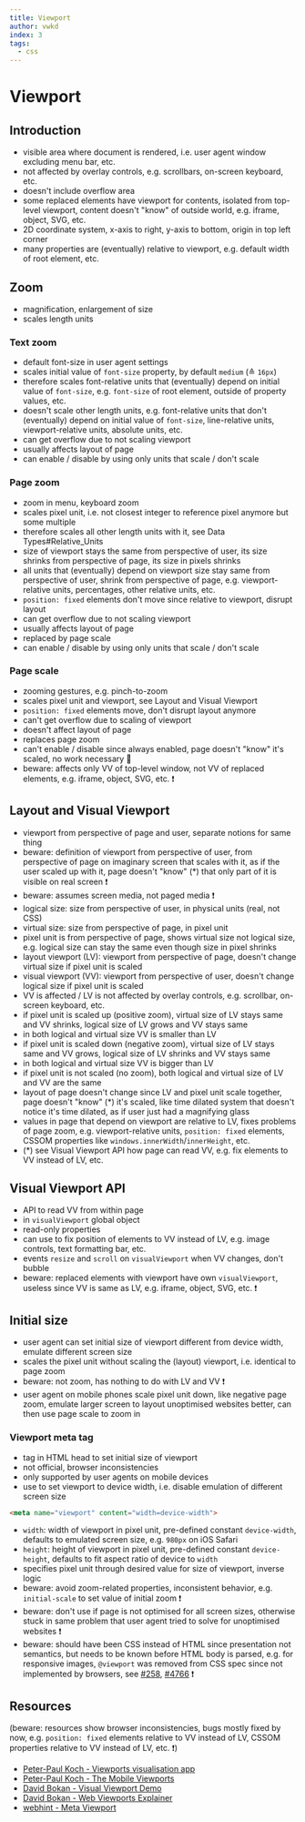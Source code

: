 ```yaml
---
title: Viewport
author: vwkd
index: 3
tags:
  - css
---
```

# Viewport



## Introduction

- visible area where document is rendered, i.e. user agent window excluding menu bar, etc.
- not affected by overlay controls, e.g. scrollbars, on-screen keyboard, etc.
- doesn't include overflow area
- some replaced elements have viewport for contents, isolated from top-level viewport, content doesn't "know" of outside world, e.g. iframe, object, SVG, etc.
- 2D coordinate system, x-axis to right, y-axis to bottom, origin in top left corner
- many properties are (eventually) relative to viewport, e.g. default width of root element, etc.



## Zoom

- magnification, enlargement of size
- scales length units

### Text zoom

- default font-size in user agent settings
- scales initial value of `font-size` property, by default `medium` (≙ `16px`)
- therefore scales font-relative units that (eventually) depend on initial value of `font-size`, e.g. `font-size` of root element, outside of property values, etc.
- doesn't scale other length units, e.g. font-relative units that don't (eventually) depend on initial value of `font-size`, line-relative units, viewport-relative units, absolute units, etc.
- can get overflow due to not scaling viewport
- usually affects layout of page
- can enable / disable by using only units that scale / don't scale

### Page zoom

- zoom in menu, keyboard zoom
- scales pixel unit, i.e. not closest integer to reference pixel anymore but some multiple
- therefore scales all other length units with it, see Data Types#Relative_Units
- size of viewport stays the same from perspective of user, its size shrinks from perspective of page, its size in pixels shrinks
- all units that (eventually) depend on viewport size stay same from perspective of user, shrink from perspective of page, e.g. viewport-relative units, percentages, other relative units, etc.
- `position: fixed` elements don't move since relative to viewport, disrupt layout
- can get overflow due to not scaling viewport
- usually affects layout of page
- replaced by page scale
- can enable / disable by using only units that scale / don't scale

### Page scale

- zooming gestures, e.g. pinch-to-zoom
- scales pixel unit and viewport, see Layout and Visual Viewport
- `position: fixed` elements move, don't disrupt layout anymore
- can't get overflow due to scaling of viewport
- doesn't affect layout of page
- replaces page zoom
- can't enable / disable since always enabled, page doesn't "know" it's scaled, no work necessary 🎉
- beware: affects only VV of top-level window, not VV of replaced elements, e.g. iframe, object, SVG, etc. ❗️



## Layout and Visual Viewport

- viewport from perspective of page and user, separate notions for same thing
- beware: definition of viewport from perspective of user, from perspective of page on imaginary screen that scales with it, as if the user scaled up with it, page doesn't "know" (\*) that only part of it is visible on real screen ❗️
- beware: assumes screen media, not paged media ❗️
- logical size: size from perspective of user, in physical units (real, not CSS)
- virtual size: size from perspective of page, in pixel unit
- pixel unit is from perspective of page, shows virtual size not logical size, e.g. logical size can stay the same even though size in pixel shrinks
- layout viewport (LV): viewport from perspective of page, doesn't change virtual size if pixel unit is scaled
- visual viewport (VV): viewport from perspective of user, doesn't change logical size if pixel unit is scaled
- VV is affected / LV is not affected by overlay controls, e.g. scrollbar, on-screen keyboard, etc.
- if pixel unit is scaled up (positive zoom), virtual size of LV stays same and VV shrinks, logical size of LV grows and VV stays same
- in both logical and virtual size VV is smaller than LV
- if pixel unit is scaled down (negative zoom), virtual size of LV stays same and VV grows, logical size of LV shrinks and VV stays same
- in both logical and virtual size VV is bigger than LV
- if pixel unit is not scaled (no zoom), both logical and virtual size of LV and VV are the same
- layout of page doesn't change since LV and pixel unit scale together, page doesn't "know" (\*) it's scaled, like time dilated system that doesn't notice it's time dilated, as if user just had a magnifying glass
- values in page that depend on viewport are relative to LV, fixes problems of page zoom, e.g. viewport-relative units, `position: fixed` elements, CSSOM properties like `windows.innerWidth`/`innerHeight`, etc.
- (\*) see Visual Viewport API how page can read VV, e.g. fix elements to VV instead of LV, etc.



## Visual Viewport API

- API to read VV from within page
- in `visualViewport` global object
- read-only properties
- can use to fix position of elements to VV instead of LV, e.g. image controls, text formatting bar, etc.
- events `resize` and `scroll` on `visualViewport` when VV changes, don't bubble
- beware: replaced elements with viewport have own `visualViewport`, useless since VV is same as LV, e.g. iframe, object, SVG, etc. ❗️



## Initial size

- user agent can set initial size of viewport different from device width, emulate different screen size
- scales the pixel unit without scaling the (layout) viewport, i.e. identical to page zoom
- beware: not zoom, has nothing to do with LV and VV ❗️
- user agent on mobile phones scale pixel unit down, like negative page zoom, emulate larger screen to layout unoptimised websites better, can then use page scale to zoom in

### Viewport meta tag

- tag in HTML head to set initial size of viewport
- not official, browser inconsistencies
- only supported by user agents on mobile devices
- use to set viewport to device width, i.e. disable emulation of different screen size

```html
<meta name="viewport" content="width=device-width">
```

- `width`: width of viewport in pixel unit, pre-defined constant `device-width`, defaults to emulated screen size, e.g. `980px` on iOS Safari
- `height`: height of viewport in pixel unit, pre-defined constant `device-height`, defaults to fit aspect ratio of device to `width`
- specifies pixel unit through desired value for size of viewport, inverse logic
- beware: avoid zoom-related properties, inconsistent behavior, e.g. `initial-scale` to set value of initial zoom ❗️
- beware: don't use if page is not optimised for all screen sizes, otherwise stuck in same problem that user agent tried to solve for unoptimised websites ❗️
- beware: should have been CSS instead of HTML since presentation not semantics, but needs to be known before HTML body is parsed, e.g. for responsive images, `@viewport` was removed from CSS spec since not implemented by browsers, see [#258](https://github.com/w3c/csswg-drafts/issues/258), [#4766](https://github.com/w3c/csswg-drafts/issues/4766) ❗️



## Resources

(beware: resources show browser inconsistencies, bugs mostly fixed by now, e.g. `position: fixed` elements relative to VV instead of LV, CSSOM properties relative to VV instead of LV, etc. ❗️)

- [Peter-Paul Koch - Viewports visualisation app](https://www.quirksmode.org/mobile/viewports/)
- [Peter-Paul Koch - The Mobile Viewports](https://www.youtube.com/watch?v=8J6EdpXdzqc)
- [David Bokan - Visual Viewport Demo](https://bokand.github.io/viewport/)
- [David Bokan - Web Viewports Explainer](https://github.com/bokand/bokand.github.io/blob/master/web_viewports_explainer.md)
- [webhint - Meta Viewport](https://webhint.io/docs/user-guide/hints/hint-meta-viewport/)